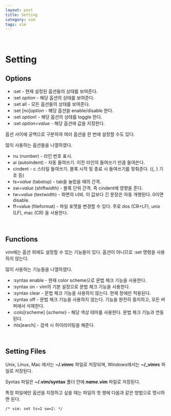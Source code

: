 ```yaml
---
layout: post
title: Setting
category: vim
tags: vim
---
```


&nbsp;

# Setting

## Options

- :set - 현재 설정된 옵션들의 상태를 보여준다.
- :set *option* - 해당 옵션의 상태를 보여준다.
- :set all - 모든 옵션들의 상태를 보여준다.
- :set [no]*option* - 해당 옵션을 enable/disable 한다.
- :set *option*! - 해당 옵션의 상태를 toggle 한다.
- :set *option*=*value* - 해당 옵션에 값을 지정한다.

옵션 사이에 공백으로 구분하여 여러 옵션을 한 번에 설정할 수도 있다.



많이 사용하는 옵션들을 나열하였다.

- nu (number) - 라인 번호 표시.
- ai (autoindent) - 자동 들여쓰기. 이전 라인의 들여쓰기 만큼 들여쓴다.
- cindent - c 스타일 들여쓰기. 블록 시작 및 종료 시 들여쓰기를 맞춰준다. ({, } 기호 등)
- ts=*value* (tabstop) - tab을 눌렀을 때의 간격.
- sw=*value* (shiftwidth) - 블록 단위 간격. 즉 cindent에 영향을 준다.
- tw=*value* (textwidth) - 화면의 너비. 이 값보다 긴 문장은 자동 개행된다. 0이면 disable.
- ff=value (fileformat) - 파일 포맷을 변경할 수 있다. 주로 dos (CR+LF), unix (LF), mac (CR) 을 사용한다.

&nbsp;

## Functions

vim에는 옵션 외에도 설정할 수 있는 기능들이 있다. 옵션이 아니므로 :set 명령을 사용하지 않는다.



많이 사용하는 기능들을 나열하였다.

- :syntax enable - 현재 color scheme으로 문법 체크 기능을 사용한다.
- :syntax on - vim의 기본 설정으로 문법 체크 기능을 사용한다.
- :syntax clear - 문법 체크 기능을 사용하지 않는다. 현재 창에만 적용된다.
- :syntax off - 문법 체크 기능을 사용하지 않는다. 기능을 완전히 중지하고, 모든 버퍼에서 삭제한다.
- :colo[rscheme] {*scheme*} - 해당 색상 테마를 사용한다. 문법 체크 기능과 연동된다.
- :hls[earch] - 검색 시 하이라이팅을 해준다.

&nbsp;

## Setting Files

Unix, Linux, Mac 에서는 **~/.vimrc** 파일로 저장되며, Windows에서는 **~/_vimrc** 파일로 저장된다.

Syntax 파일은 **~/.vim/syntax** 폴더 안에 ***name*.vim** 파일로 저장된다.

특정 파일에만 옵션을 지정하고 싶을 때는 파일의 첫 행에 다음과 같은 방법으로 명시하면 된다.

```vim
/* vim: set ts=2 sw=2: */
```

